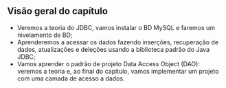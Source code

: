## Visão geral do capítulo

- Veremos a teoria do JDBC, vamos instalar o BD MySQL e faremos um nivelamento de BD;
- Aprenderemos a acessar os dados fazendo inserções, recuperação de dados, atualizações e deleções usando a biblioteca padrão do Java JDBC;
- Vamos aprender o padrão de projeto Data Access Object (DAO): veremos a teoria e, ao final do capítulo, vamos implementar um projeto com uma camada de acesso a dados.
